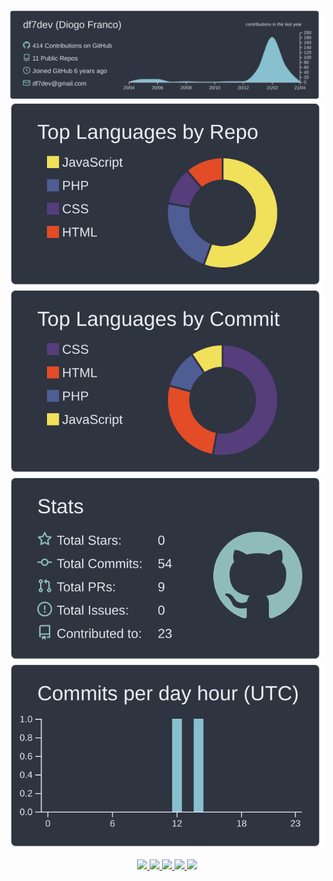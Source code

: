 <p align="center">
    <img src="https://raw.githubusercontent.com/df7dev/df7dev/master/profile-summary-card-output/nord_dark/0-profile-details.svg" alt="github stats"/><br>
    <img src="https://raw.githubusercontent.com/df7dev/df7dev/master/profile-summary-card-output/nord_dark/1-repos-per-language.svg" alt="github"/>
    <img src="https://raw.githubusercontent.com/df7dev/df7dev/master/profile-summary-card-output/nord_dark/2-most-commit-language.svg" alt="github"/><br>
    <img src="https://raw.githubusercontent.com/df7dev/df7dev/master/profile-summary-card-output/nord_dark/3-stats.svg" alt="github"/>
    <img src="https://raw.githubusercontent.com/df7dev/df7dev/master/profile-summary-card-output/nord_dark/4-productive-time.svg" alt="github"/><br>
</p>

<p align="center">
    <a href="https://df7dev.dev/" target="_blank">
        <img src="https://img.icons8.com/material-outlined/26/000000/ball-point-pen.png"/>
    </a>
    <a href="https://www.linkedin.com/in/df7dev/" target="_blank">
        <img src="https://img.icons8.com/material-outlined/30/000000/linkedin.png"/>
    </a>
    <a href="https://www.youtube.com/c/df7dev" target="_blank">
        <img src="https://img.icons8.com/material-outlined/30/000000/youtube.png"/>
    </a>
    <a href="https://dev.to/df7dev" target="_blank">
        <img src="https://img.icons8.com/windows/32/000000/dev.png"/>
    </a>
    <a href="https://twitter.com/df7dev" target="_blank">
        <img src="https://img.icons8.com/material-outlined/30/000000/twitter.png"/>
    </a>
</p>

